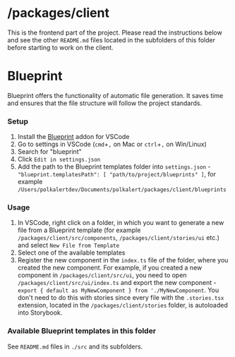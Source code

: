 # /packages/client

This is the frontend part of the project. Please read the instructions below and see the other `README.md` files located in the subfolders of this folder before starting to work on the client.

# Blueprint

Blueprint offers the functionality of automatic file generation. It saves time and ensures that the file structure will follow the project standards.

### Setup

1.  Install the [Blueprint](https://marketplace.visualstudio.com/items?itemName=teamchilla.blueprint) addon for VSCode
2.  Go to settings in VSCode (`cmd`+`,` on Mac or `ctrl`+`,` on Win/Linux)
3.  Search for "blueprint"
4.  Click `Edit in settings.json`
5.  Add the path to the Blueprint templates folder into `settings.json` - `"blueprint.templatesPath": [ "path/to/project/blueprints" ]`, for example `/Users/polkalertdev/Documents/polkalert/packages/client/blueprints`

### Usage

1.  In VSCode, right click on a folder, in which you want to generate a new file from a Blueprint template (for example `/packages/client/src/components`, `/packages/client/stories/ui` etc.) and select `New File from Template`
2.  Select one of the available templates
3.  Register the new component in the `index.ts` file of the folder, where you created the new component. For example, if you created a new component in `/packages/client/src/ui`, you need to open `/packages/client/src/ui/index.ts` and export the new component - `export { default as MyNewComponent } from './MyNewComponent`. You don't need to do this with stories since every file with the `.stories.tsx` extension, located in the `/packages/client/stories` folder, is autoloaded into Storybook.

### Available Blueprint templates in this folder

See `README.md` files in `./src` and its subfolders.
